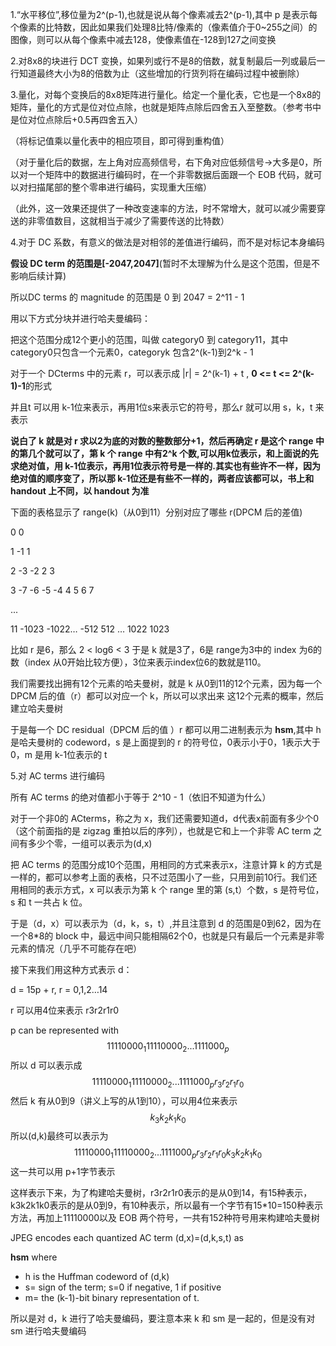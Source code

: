 1.“水平移位”,移位量为2^(p-1),也就是说从每个像素减去2^(p-1),其中 p 是表示每个像素的比特数，因此如果我们处理8比特/像素的（像素值介于0~255之间）的图像，则可以从每个像素中减去128，使像素值在-128到127之间变换

2.对8x8的块进行 DCT 变换，如果列或行不是8的倍数，就复制最后一列或最后一行知道最终大小为8的倍数为止（这些增加的行货列将在编码过程中被删除）

3.量化，对每个变换后的8x8矩阵进行量化。给定一个量化表，它也是一个8x8的矩阵，量化的方式是位对位点除，也就是矩阵点除后四舍五入至整数。（参考书中是位对位点除后+0.5再四舍五入）

（将标记值乘以量化表中的相应项目，即可得到重构值）

（对于量化后的数据，左上角对应高频信号，右下角对应低频信号->大多是0，所以对一个矩阵中的数据进行编码时，在一个非零数据后面跟一个 EOB 代码，就可以对扫描尾部的整个零串进行编码，实现重大压缩）

（此外，这一效果还提供了一种改变速率的方法，时不常增大，就可以减少需要穿送的非零值数目，这就相当于减少了需要传送的比特数）

4.对于 DC 系数，有意义的做法是对相邻的差值进行编码，而不是对标记本身编码

**假设 DC term 的范围是[-2047,2047]**(暂时不太理解为什么是这个范围，但是不影响后续计算)

所以DC terms 的 magnitude 的范围是 0 到 2047 = 2^11 - 1

用以下方式分块并进行哈夫曼编码：

把这个范围分成12个更小的范围，叫做 category0 到 category11，其中 category0只包含一个元素0，categoryk 包含2^(k-1)到2^k - 1

对于一个 DCterms 中的元素 r，可以表示成 |r| = 2^(k-1) + t ,  **0 <= t <= 2^(k-1)-1**的形式

并且t 可以用 k-1位来表示，再用1位s来表示它的符号，那么r 就可以用 s，k，t 来表示

**说白了 k 就是对 r 求以2为底的对数的整数部分+1，然后再确定 r 是这个 range 中的第几个就可以了，第 k 个 range 中有2^k 个数,可以用k位表示，和上面说的先求绝对值，用 k-1位表示，再用1位表示符号是一样的.其实也有些许不一样，因为绝对值的顺序变了，所以那 k-1位还是有些不一样的，两者应该都可以，书上和 handout 上不同，以 handout 为准**

下面的表格显示了 range(k)（从0到11）分别对应了哪些 r(DPCM 后的差值)

0	0

1	-1 1

2	-3 -2 2 3

3	-7 -6 -5 -4 4 5 6 7

...

11	-1023 -1022… -512 512 … 1022 1023

比如 r 是6，那么 2 < log6 < 3 于是 k 就是3了，6是 range为3中的 index 为6的数（index 从0开始比较方便），3位来表示index位6的数就是110。

我们需要找出拥有12个元素的哈夫曼树，就是 k 从0到11的12个元素，因为每一个 DPCM 后的值（r）都可以对应一个 k，所以可以求出来 这12个元素的概率，然后建立哈夫曼树

于是每一个 DC residual（DPCM 后的值 ）r 都可以用二进制表示为 **hsm**,其中 h 是哈夫曼树的 codeword，s 是上面提到的 r 的符号位，0表示小于0，1表示大于0，m 是用 k-1位表示的 t



5.对 AC terms 进行编码

所有 AC terms 的绝对值都小于等于 2^10 - 1（依旧不知道为什么）

对于一个非0的 ACterms，称之为 x，我们还需要知道d，d代表x前面有多少个0（这个前面指的是 zigzag 重拍以后的序列），也就是它和上一个非零 AC term 之间有多少个零，一组可以表示为(d,x)

把 AC terms 的范围分成10个范围，用相同的方式来表示x，注意计算 k 的方式是一样的，都可以参考上面的表格，只不过范围小了一些，只用到前10行。我们还用相同的表示方式，x 可以表示为第 k 个 range 里的第 (s,t）个数，s 是符号位，s 和 t 一共占 k 位。

于是（d，x）可以表示为（d，k，s，t）,并且注意到 d 的范围是0到62，因为在一个8*8的 block 中，最远中间只能相隔62个0，也就是只有最后一个元素是非零元素的情况（几乎不可能存在吧）

接下来我们用这种方式表示 d：

d = 15p + r, r = 0,1,2…14

r 可以用4位来表示 r3r2r1r0

p can be represented with
$$
11110000_{1} 11110000_{2} ... 1111000_{p}
$$
所以 d 可以表示成
$$
11110000_{1} 11110000_{2} ... 1111000_{p}r_{3}r_{2}r_{1}r_{0}
$$
然后 k 有从0到9（讲义上写的从1到10），可以用4位来表示
$$
k_{3} k_{2} k_{1} k_{0}
$$
所以(d,k)最终可以表示为
$$
11110000_{1} 11110000_{2} ... 1111000_{p}r_{3}r_{2}r_{1}r_{0}k_{3} k_{2} k_{1} k_{0}
$$
这一共可以用 p+1字节表示



这样表示下来，为了构建哈夫曼树，r3r2r1r0表示的是从0到14，有15种表示，k3k2k1k0表示的是从0到9，有10种表示，所以最有一个字节有15*10=150种表示方法，再加上11110000以及 EOB 两个符号，一共有152种符号用来构建哈夫曼树



JPEG encodes each quantized AC term (d,x)=(d,k,s,t) as 

**hsm** where

-  h is the Huffman codeword of (d,k)
-  s= sign of the term; s=0 if negative, 1 if positive
-  m= the (k-1)-bit binary representation of t.

 所以是对 d，k 进行了哈夫曼编码，要注意本来 k 和 sm 是一起的，但是没有对 sm 进行哈夫曼编码